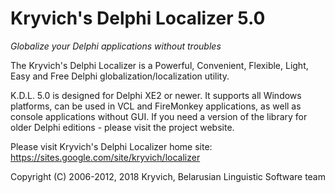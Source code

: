 # Kryvich's Delphi Localizer 5.0
*Globalize your Delphi applications without troubles*

The Kryvich's Delphi Localizer is a Powerful, Convenient, Flexible, Light, Easy and Free Delphi globalization/localization utility.

K.D.L. 5.0 is designed for Delphi XE2 or newer. It supports all Windows platforms, can be used in VCL and FireMonkey applications, as well as console applications without GUI. If you need a version of the library for older Delphi editions - please visit the project website.

Please visit Kryvich's Delphi Localizer home site: https://sites.google.com/site/kryvich/localizer

Copyright (C) 2006-2012, 2018 Kryvich,
Belarusian Linguistic Software team
